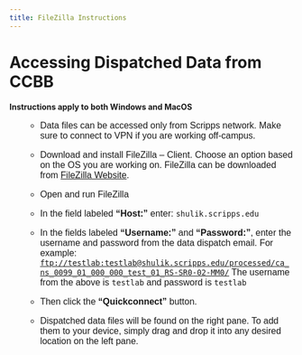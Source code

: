 ```yaml
---
title: FileZilla Instructions
---
```


# Accessing Dispatched Data from CCBB

**Instructions apply to both Windows and MacOS**

<ol style="font-family: Arial; font-size: 16px;">

-   Data files can be accessed only from Scripps network. Make sure to
    connect to VPN if you are working off-campus.

-   Download and install FileZilla – Client. Choose an option based on
    the OS you are working on. FileZilla can be downloaded from
    <a href="https://filezilla-project.org/download.php?type=client">FileZilla
    Website</a>.

-   Open and run FileZilla

-   In the field labeled **“Host:”** enter:
    <code>shulik.scripps.edu</code>

-   In the fields labeled **“Username:”** and **“Password:”**, enter the
    username and password from the data dispatch email. For example:
    <code><ftp://testlab:testlab@shulik.scripps.edu/processed/ca_ns_0099_01_000_000_test_01_RS-SR0-02-MM0/></code>
    The username from the above is <code>testlab</code> and password is
    <code>testlab</code>

-   Then click the **“Quickconnect”** button.

-   Dispatched data files will be found on the right pane. To add them
    to your device, simply drag and drop it into any desired location on
    the left pane.

</ol>
